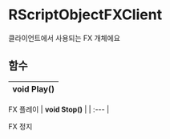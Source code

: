 # **RScriptObjectFXClient**


클라이언트에서 사용되는 FX 개체에요 
## **함수**

| **void Play()** |
| :--- |

FX 플레이 
| **void Stop()** |
| :--- |

FX 정지 
